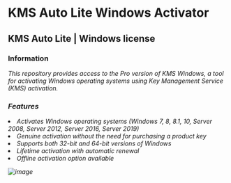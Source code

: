 # KMS Auto Lite Windows Activator

## KMS Auto Lite | Windows license


### Information
<i>This repository provides access to the Pro version of KMS Windows, a tool for activating Windows operating systems using Key Management Service (KMS) activation.
### Features
<li>Activates Windows operating systems (Windows 7, 8, 8.1, 10, Server 2008, Server 2012, Server 2016, Server 2019)
<li>Genuine activation without the need for purchasing a product key
<li>Supports both 32-bit and 64-bit versions of Windows
<li>Lifetime activation with automatic renewal
<li>Offline activation option available
  
![image](https://github.com/wentworthmiller/kms_auto/assets/168340318/ef5eb482-496c-4943-8d78-53e6c6fe4ee6)


